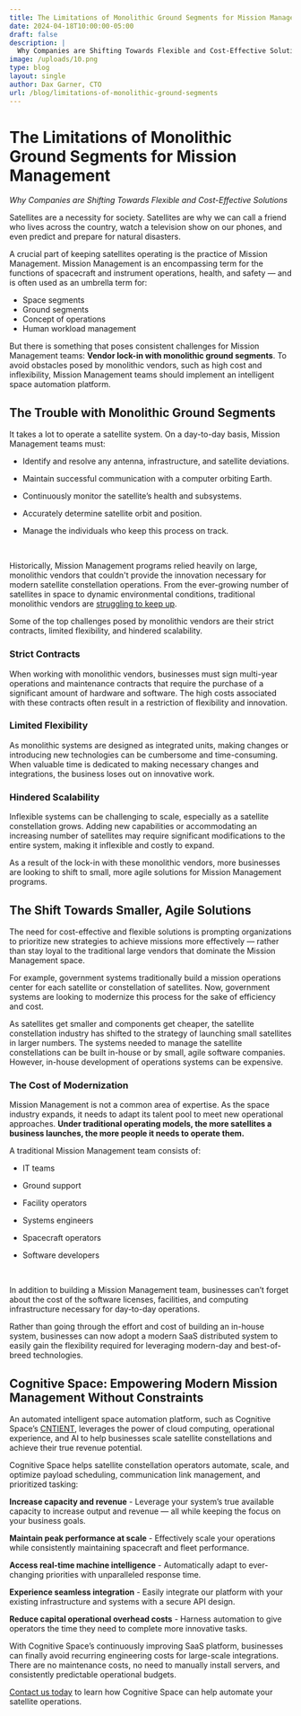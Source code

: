 ```yaml
---
title: The Limitations of Monolithic Ground Segments for Mission Management
date: 2024-04-18T10:00:00-05:00
draft: false
description: |
  Why Companies are Shifting Towards Flexible and Cost-Effective Solutions
image: /uploads/10.png
type: blog
layout: single
author: Dax Garner, CTO
url: /blog/limitations-of-monolithic-ground-segments
---
```

# The Limitations of Monolithic Ground Segments for Mission Management

*Why Companies are Shifting Towards Flexible and Cost-Effective Solutions*

Satellites are a necessity for society. Satellites are why we can call a friend who lives across the country, watch a television show on our phones, and even predict and prepare for natural disasters.

A crucial part of keeping satellites operating is the practice of Mission Management. Mission Management is an encompassing term for the functions of spacecraft and instrument operations, health, and safety — and is often used as an umbrella term for:

* Space segments
* Ground segments
* Concept of operations
* Human workload management

But there is something that poses consistent challenges for Mission Management teams: **Vendor lock-in with monolithic ground segments**. To avoid obstacles posed by monolithic vendors, such as high cost and inflexibility, Mission Management teams should implement an intelligent space automation platform.

## The Trouble with Monolithic Ground Segments

It takes a lot to operate a satellite system. On a day-to-day basis, Mission Management teams must:

* Identify and resolve any antenna, infrastructure, and satellite deviations.
* Maintain successful communication with a computer orbiting Earth.
* Continuously monitor the satellite’s health and subsystems.
* Accurately determine satellite orbit and position.
* Manage the individuals who keep this process on track.

  &nbsp;

Historically, Mission Management programs relied heavily on large, monolithic vendors that couldn't provide the innovation necessary for modern satellite constellation operations. From the ever-growing number of satellites in space to dynamic environmental conditions, traditional monolithic vendors are [struggling to keep up](https://cognitivespace.com/blog/automated-satellite-operations-pioneering-the-future-of-constellation-management/).

Some of the top challenges posed by monolithic vendors are their strict contracts, limited flexibility, and hindered scalability.

### Strict Contracts

When working with monolithic vendors, businesses must sign multi-year operations and maintenance contracts that require the purchase of a significant amount of hardware and software. The high costs associated with these contracts often result in a restriction of flexibility and innovation.

### Limited Flexibility

As monolithic systems are designed as integrated units, making changes or introducing new technologies can be cumbersome and time-consuming. When valuable time is dedicated to making necessary changes and integrations, the business loses out on innovative work.

### Hindered Scalability

Inflexible systems can be challenging to scale, especially as a satellite constellation grows. Adding new capabilities or accommodating an increasing number of satellites may require significant modifications to the entire system, making it inflexible and costly to expand.

As a result of the lock-in with these monolithic vendors, more businesses are looking to shift to small, more agile solutions for Mission Management programs.

## The Shift Towards Smaller, Agile Solutions

The need for cost-effective and flexible solutions is prompting organizations to prioritize new strategies to achieve missions more effectively — rather than stay loyal to the traditional large vendors that dominate the Mission Management space.

For example, government systems traditionally build a mission operations center for each satellite or constellation of satellites. Now, government systems are looking to modernize this process for the sake of efficiency and cost.

As satellites get smaller and components get cheaper, the satellite constellation industry has shifted to the strategy of launching small satellites in larger numbers. The systems needed to manage the satellite constellations can be built in-house or by small, agile software companies. However, in-house development of operations systems can be expensive.

### The Cost of Modernization

Mission Management is not a common area of expertise. As the space industry expands, it needs to adapt its talent pool to meet new operational approaches. **Under traditional operating models, the more satellites a business launches, the more people it needs to operate them.**

A traditional Mission Management team consists of:

* IT teams
* Ground support
* Facility operators
* Systems engineers
* Spacecraft operators
* Software developers

  &nbsp;

In addition to building a Mission Management team, businesses can’t forget about the cost of the software licenses, facilities, and computing infrastructure necessary for day-to-day operations.

Rather than going through the effort and cost of building an in-house system, businesses can now adopt a modern SaaS distributed system to easily gain the flexibility required for leveraging modern-day and best-of-breed technologies.

## Cognitive Space: Empowering Modern Mission Management Without Constraints

An automated intelligent space automation platform, such as Cognitive Space’s [CNTIENT](https://www.cognitivespace.com/product/), leverages the power of cloud computing, operational experience, and AI to help businesses scale satellite constellations and achieve their true revenue potential.

Cognitive Space helps satellite constellation operators automate, scale, and optimize payload scheduling, communication link management, and prioritized tasking:

**Increase capacity and revenue** - Leverage your system’s true available capacity to increase output and revenue — all while keeping the focus on your business goals.

**Maintain peak performance at scale** - Effectively scale your operations while consistently maintaining spacecraft and fleet performance.

**Access real-time machine intelligence** - Automatically adapt to ever-changing priorities with unparalleled response time.

**Experience seamless integration** - Easily integrate our platform with your existing infrastructure and systems with a secure API design.

**Reduce capital operational overhead costs** - Harness automation to give operators the time they need to complete more innovative tasks.

With Cognitive Space’s continuously improving SaaS platform, businesses can finally avoid recurring engineering costs for large-scale integrations. There are no maintenance costs, no need to manually install servers, and consistently predictable operational budgets.

[Contact us today](https://cognitivespace.com/contact/) to learn how Cognitive Space can help automate your satellite operations.

&nbsp;